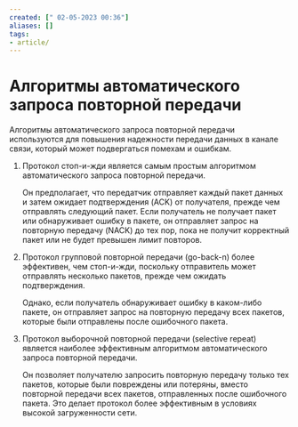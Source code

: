 ```yaml
---
created: [" 02-05-2023 00:36"]
aliases: []
tags:
- article/
---
```


# Алгоритмы автоматического запроса повторной передачи

Алгоритмы автоматического запроса повторной передачи используются для повышения надежности передачи данных в канале связи, который может подвергаться помехам и ошибкам. 

1. Протокол стоп-и-жди является самым простым алгоритмом автоматического запроса повторной передачи. 
	
	Он предполагает, что передатчик отправляет каждый пакет данных и затем ожидает подтверждения (ACK) от получателя, прежде чем отправлять следующий пакет. Если получатель не получает пакет или обнаруживает ошибку в пакете, он отправляет запрос на повторную передачу (NACK) до тех пор, пока не получит корректный пакет или не будет превышен лимит повторов.

2. Протокол групповой повторной передачи (go-back-n) более эффективен, чем стоп-и-жди, поскольку отправитель может отправлять несколько пакетов, прежде чем ожидать подтверждения. 

	Однако, если получатель обнаруживает ошибку в каком-либо пакете, он отправляет запрос на повторную передачу всех пакетов, которые были отправлены после ошибочного пакета.

3. Протокол выборочной повторной передачи (selective repeat) является наиболее эффективным алгоритмом автоматического запроса повторной передачи. 

	Он позволяет получателю запросить повторную передачу только тех пакетов, которые были повреждены или потеряны, вместо повторной передачи всех пакетов, отправленных после ошибочного пакета. Это делает протокол более эффективным в условиях высокой загруженности сети.
